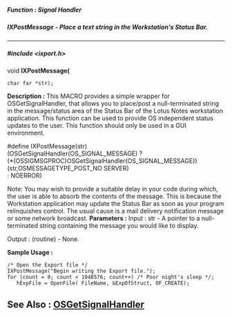 ##### Function : Signal Handler
##### IXPostMessage - Place a text string in the Workstation's Status Bar.
---
##### #include <ixport.h>
void **IXPostMessage(**

	char far *str);
**Description :**
This MACRO provides a simple wrapper for OSGetSignalHandler, that allows you to 
place/post a null-terminated string in the message/status area of the Status 
Bar of the Lotus Notes workstation application.  This function can be used to 
provide OS independent status updates to the user.  This function should only 
be used in a GUI environment.  

#define IXPostMessage(str) \
(OSGetSignalHandler(OS_SIGNAL_MESSAGE) ? \
(*(OSSIGMSGPROC)OSGetSignalHandler(OS_SIGNAL_MESSAGE))(str,OSMESSAGETYPE_POST_NO
SERVER)\
 : NOERROR)

Note: You may wish to provide a suitable delay in your code during which, the 
user is able to absorb the contents of the message.  This is because the 
Workstation application may update the Status Bar as soon as your program 
relinquishes control.  The usual cause is a mail delivery notification message 
or some network broadcast.
**Parameters :**
Input :
str  -  A pointer to a null-terminated string containing the message you would like to display.

Output :
(routine)  -  None.


**Sample Usage :**
```
/* Open the Export file */
IXPostMessage("Begin writing the Export file.");
for (count = 0; count < 1048576; count++) /* Poor night's sleep */;
   hExpFile = OpenFile( FileName, &ExpOfStruct, OF_CREATE);
```
**See Also :**
[OSGetSignalHandler](D:/md_files/OSGetSignalHandler.md)
---
